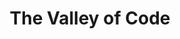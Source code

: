 ---
title: 'The Valley of Code'
description: 'your web development manual'
link: 'https://thevalleyofcode.com/'
imageURL: 'https://res.cloudinary.com/dc6mrv5cb/image/upload/v1701194218/personal-resources/learning/thevalleyofcode.com__bvcrj0.png'
---